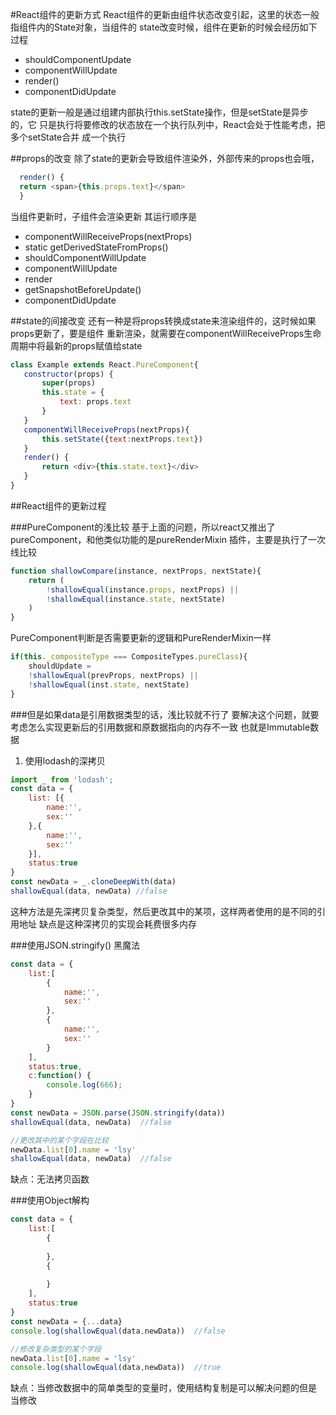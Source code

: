 #React组件的更新方式
 React组件的更新由组件状态改变引起，这里的状态一般指组件内的State对象，当组件的
 state改变时候，组件在更新的时候会经历如下过程
 * shouldComponentUpdate
 * componentWillUpdate
 * render()
 * componentDidUpdate
 
 state的更新一般是通过组建内部执行this.setState操作，但是setState是异步的，它
 只是执行将要修改的状态放在一个执行队列中，React会处于性能考虑，把多个setState合并
 成一个执行
 
 ##props的改变
  除了state的更新会导致组件渲染外，外部传来的props也会哦，
  ```javascript
    render() {
    return <span>{this.props.text}</span>
    }
```
当组件更新时，子组件会渲染更新 其运行顺序是
* componentWillReceiveProps(nextProps)
* static getDerivedStateFromProps()
* shouldComponentWillUpdate
* componentWillUpdate
* render
* getSnapshotBeforeUpdate()
* componentDidUpdate

##state的间接改变
 还有一种是将props转换成state来渲染组件的，这时候如果props更新了，要是组件
 重新渲染，就需要在componentWillReceiveProps生命周期中将最新的props赋值给state
 ```javascript
class Example extends React.PureComponent{
    constructor(props) {
        super(props)
        this.state = {
            text: props.text
        }
    }
    componentWillReceiveProps(nextProps){
        this.setState({text:nextProps.text})
    }
    render() {
        return <div>{this.state.text}</div>
    }
}
```

##React组件的更新过程

###PureComponent的浅比较
基于上面的问题，所以react又推出了pureComponent，和他类似功能的是pureRenderMixin
插件，主要是执行了一次线比较
```javascript
function shallowCompare(instance, nextProps, nextState){
    return (
        !shallowEqual(instance.props, nextProps) || 
        !shallowEqual(instance.state, nextState)
    )
}
```

PureComponent判断是否需要更新的逻辑和PureRenderMixin一样

```javascript
if(this._compositeType === CompositeTypes.pureClass){
    shouldUpdate = 
    !shallowEqual(prevProps, nextProps) || 
    !shallowEqual(inst.state, nextState)
}
```

###但是如果data是引用数据类型的话，浅比较就不行了
要解决这个问题，就要考虑怎么实现更新后的引用数据和原数据指向的内存不一致
也就是Immutable数据

1. 使用lodash的深拷贝
```javascript
import _ from 'lodash';
const data = {
    list: [{
        name:'',
        sex:''
    },{
        name:'',
        sex:''
    }],
    status:true
}
const newData = _.cloneDeepWith(data)
shallowEqual(data, newData) //false

```
这种方法是先深拷贝复杂类型，然后更改其中的某项，这样两者使用的是不同的引用地址
缺点是这种深拷贝的实现会耗费很多内存

###使用JSON.stringify()
黑魔法
```javascript
const data = {
    list:[
        {
            name:'',
            sex:''
        },
        {
            name:'',
            sex:''
        }
    ],
    status:true,
    c:function() {
        console.log(666);
    }
}
const newData = JSON.parse(JSON.stringify(data))
shallowEqual(data, newData)  //false

//更改其中的某个字段在比较
newData.list[0].name = 'lsy'
shallowEqual(data, newData)  //false
```
缺点：无法拷贝函数

###使用Object解构
```javascript
const data = {
    list:[
        {
            
        },
        {
            
        }
    ],
    status:true
}
const newData = {...data}
console.log(shallowEqual(data,newData))  //false

//修改复杂类型的某个字段
newData.list[0].name = 'lsy'
console.log(shallowEqual(data,newData))  //true
```
缺点：当修改数据中的简单类型的变量时，使用结构复制是可以解决问题的但是
当修改
